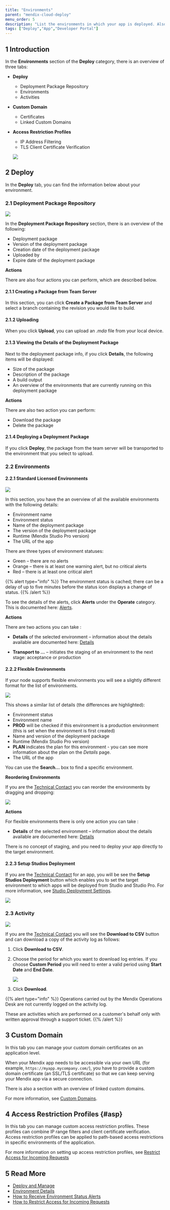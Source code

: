 ```yaml
---
title: "Environments"
parent: "mendix-cloud-deploy"
menu_order: 5
description: "List the environments in which your app is deployed. Also the starting point for managing existing environments and further deployments."
tags: ["Deploy","App","Developer Portal"]
---
```


## 1 Introduction

In the **Environments** section of the **Deploy** category, there is an overview of three tabs:

* **Deploy**
    * Deployment Package Repository
    * Environments 
    * Activities
* **Custom Domain**
    * Certificates
    * Linked Custom Domains
* **Access Restriction Profiles**
    * IP Address Filtering
    * TLS Client Certificate Verification
    
   ![](attachments/environments/environment-tab.png)       

## 2 Deploy

In the **Deploy** tab, you can find the information below about your environment.

### 2.1 Deployment Package Repository

![](attachments/environments/deployment-package.png)

In the **Deployment Package Repository** section, there is an overview of the following:

*   Deployment package
*   Version of the deployment package
*   Creation date of the deployment package
*   Uploaded by
*   Expire date of the deployment package

**Actions**

There are also four actions you can perform, which are described below.

#### 2.1.1 Creating a Package from Team Server

In this section, you can click **Create a Package from Team Server** and select a branch containing the revision you would like to build.

#### 2.1.2 Uploading

When you click **Upload**, you can upload an *.mda* file from your local device.

#### 2.1.3 Viewing the Details of the Deployment Package

Next to the deployment package info, if you click **Details**, the following items will be displayed:

* Size of the package
* Description of the package
* A build output
* An overview of the environments that are currently running on this deployment package

**Actions**

There are also two action you can perform:

* Download the package
* Delete the package

#### 2.1.4 Deploying a Deployment Package

If you click **Deploy**, the package from the team server will be transported to the environment that you select to upload.

### 2.2 Environments

#### 2.2.1 Standard Licensed Environments

![](attachments/environments/deploy-environments.png)

In this section, you have the an overview of all the available environments with the following details:

* Environment name
* Environment status
* Name of the deployment package
* The version of the deployment package
* Runtime (Mendix Studio Pro version)
* The URL of the app

There are three types of environment statuses:

*   Green – there are no alerts
*   Orange – there is at least one warning alert, but no critical alerts
*   Red – there is at least one critical alert

{{% alert type="info" %}}
The environment status is cached; there can be a delay of up to five minutes before the status icon displays a change of status.
{{% /alert %}}

To see the details of the alerts, click **Alerts** under the **Operate** category. This is documented here: [Alerts](/developerportal/operate/monitoring-application-health).

**Actions**

There are two actions you can take :

* **Details** of the selected environment – information about the details available are documented here: [Details](environments-details)

* **Transport to ...** – initiates the staging of an environment to the next stage: acceptance or production

#### 2.2.2 Flexible Environments

If your node supports flexible environments you will see a slightly different format for the list of environments.

![](attachments/environments/deploy-flex-environments.png)

This shows a similar list of details (the differences are highlighted):

* Environment status
* Environment name
* **PROD** will be checked if this environment is a production environment (this is set when the environment is first created)
* Name and version of the deployment package
* Runtime (Mendix Studio Pro version)
* **PLAN** indicates the plan for this environment - you can see more information about the plan on the *Details* page.
* The URL of the app

You can use the **Search...** box to find a specific environment.

**Reordering Environments**

If you are the [Technical Contact](/developerportal/app-roles#technical-contact) you can reorder the environments by dragging and dropping:

![](attachments/environments/reorder-environments.gif)

**Actions**

For flexible environments there is only one action you can take :

* **Details** of the selected environment – information about the details available are documented here: [Details](environments-details)

There is no concept of staging, and you need to deploy your app directly to the target environment.

#### 2.2.3 Setup Studios Deployment

If you are the [Technical Contact](/developerportal/app-roles#technical-contact) for an app, you will be see the **Setup Studios Deployment** button which enables you to set the target environment to which apps will be deployed from Studio and Studio Pro. For more information, see [Studio Deployment Settings](studio-deployment-settings).

![](attachments/environments/setup-studios-target.png)

### 2.3 Activity

![](attachments/environments/activity.png)

If you are the [Technical Contact](/developerportal/app-roles#technical-contact) you will see the **Download to CSV** button and can download a copy of the activity log as follows:

1. Click **Download to CSV**.
2. Choose the period for which you want to download log entries. If you choose **Custom Period** you will need to enter a valid period using **Start Date** and **End Date**.

    ![](attachments/environments/download-activity-log.png)
3. Click **Download**.

{{% alert type="info" %}}
Operations carried out by the Mendix Operations Desk are not currently logged on the activity log.

These are activities which are performed on a customer's behalf only with written approval through a support ticket. 
{{% /alert %}}

## 3 Custom Domain

In this tab you can manage your custom domain certificates on an application level.

When your Mendix app needs to be accessible via your own URL (for example, `https://myapp.mycompany.com/`), you have to provide a custom domain certificate (an SSL/TLS certificate) so that we can keep serving your Mendix app via a secure connection.

There is also a section with an overview of linked custom domains.

For more information, see [Custom Domains](custom-domains).

## 4 Access Restriction Profiles {#asp}

In this tab you can manage custom access restriction profiles. These profiles can combine IP range filters and client certificate verification. Access restriction profiles can be applied to path-based access restrictions in specific environments of the application.

For more information on setting up access restriction profiles, see [Restrict Access for Incoming Requests](access-restrictions)

## 5 Read More 

* [Deploy and Manage](/developerportal/deploy)
* [Environment Details](environments-details)
* [How to Receive Environment Status Alerts](/developerportal/operate/receive-alerts)
* [How to Restrict Access for Incoming Requests](access-restrictions)
